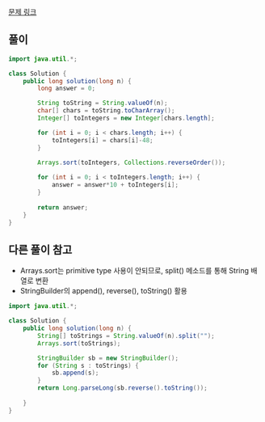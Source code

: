[문제 링크](https://school.programmers.co.kr/learn/courses/30/lessons/12933)

## 풀이
```java
import java.util.*;

class Solution {
    public long solution(long n) {
        long answer = 0;

        String toString = String.valueOf(n);
        char[] chars = toString.toCharArray();
        Integer[] toIntegers = new Integer[chars.length];

        for (int i = 0; i < chars.length; i++) {
            toIntegers[i] = chars[i]-48;
        }
        
        Arrays.sort(toIntegers, Collections.reverseOrder());

        for (int i = 0; i < toIntegers.length; i++) {
            answer = answer*10 + toIntegers[i];
        }
        
        return answer;
    }
}
```

## 다른 풀이 참고
- Arrays.sort는 primitive type 사용이 안되므로, split() 메소드를 통해 String 배열로 변환
- StringBuilder의 append(), reverse(), toString() 활용
```java
import java.util.*;

class Solution {
    public long solution(long n) {
        String[] toStrings = String.valueOf(n).split("");
        Arrays.sort(toStrings);

        StringBuilder sb = new StringBuilder();
        for (String s : toStrings) {
            sb.append(s);
        }
        return Long.parseLong(sb.reverse().toString());
        
    }
}
```
